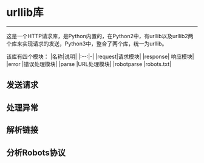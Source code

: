 # urllib库

---

这是一个HTTP请求库，是Python内置的，在Python2中，有urllib以及urllib2两个库来实现请求的发送，Python3中，整合了两个库，统一为urllib。

该库有四个模块：
|名称|说明|
|:--:|-|
|request|请求模块|
|response| 响应模块|
|error |错误处理模块|
|parse |URL处理模块|
|robotparse |robots.txt|

## 发送请求



## 处理异常

## 解析链接

## 分析Robots协议